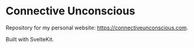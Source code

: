 # Connective Unconscious

Repository for my personal website: https://connectiveunconscious.com.  

Built with SvelteKit.  

